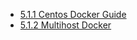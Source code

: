 * [5.1.1 Centos Docker Guide](5.1.1-Centos-Docker-Guide)
* [5.1.2 Multihost Docker](5.1.2-Multihost-Docker)
